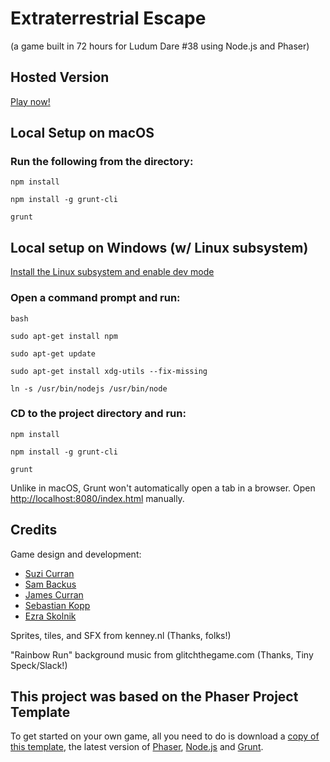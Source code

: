 # Extraterrestrial Escape 
(a game built in 72 hours for Ludum Dare #38 using Node.js and Phaser)

## Hosted Version
[Play now!](http://ldjam38.bitballoon.com/)

## Local Setup on macOS
### Run the following from the directory:

`npm install`

`npm install -g grunt-cli`

`grunt`

## Local setup on Windows (w/ Linux subsystem)
[Install the Linux subsystem and enable dev mode](https://msdn.microsoft.com/en-us/commandline/wsl/install_guide)

### Open a command prompt and run:
`bash`

`sudo apt-get install npm`

`sudo apt-get update`

`sudo apt-get install xdg-utils --fix-missing`

`ln -s /usr/bin/nodejs /usr/bin/node`

### CD to the project directory and run:

`npm install`

`npm install -g grunt-cli`

`grunt`

Unlike in macOS, Grunt won't automatically open a tab in a browser. Open [http://localhost:8080/index.html](http://localhost:8080/index.html) manually.

## Credits
Game design and development:
- [Suzi Curran](https://github.com/suzicurran)
- [Sam Backus](https://github.com/sbackus)
- [James Curran](https://github.com/starslikedust)
- [Sebastian Kopp](https://github.com/smkopp92)
- [Ezra Skolnik](https://github.com/eskolnik)

Sprites, tiles, and SFX from kenney.nl (Thanks, folks!)

"Rainbow Run" background music from glitchthegame.com (Thanks, Tiny Speck/Slack!)

## This project was based on the Phaser Project Template

To get started on your own game, all you need to do is download a <a target="_blank" href="https://github.com/gamecook/phaser-template-project">copy of this template</a>, the latest version of <a target="_blank" href="https://github.com/photonstorm/phaser">Phaser</a>, [Node.js](http://nodejs.org) and [Grunt](http://gruntjs.com/).
